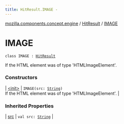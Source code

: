 ```yaml
---
title: HitResult.IMAGE - 
---
```


[mozilla.components.concept.engine](../../index.html) / [HitResult](../index.html) / [IMAGE](./index.html)

# IMAGE

`class IMAGE : `[`HitResult`](../index.html)

If the HTML element was of type 'HTMLImageElement'.

### Constructors

| [&lt;init&gt;](-init-.html) | `IMAGE(src: `[`String`](https://kotlinlang.org/api/latest/jvm/stdlib/kotlin/-string/index.html)`)`<br>If the HTML element was of type 'HTMLImageElement'. |

### Inherited Properties

| [src](../src.html) | `val src: `[`String`](https://kotlinlang.org/api/latest/jvm/stdlib/kotlin/-string/index.html) |

